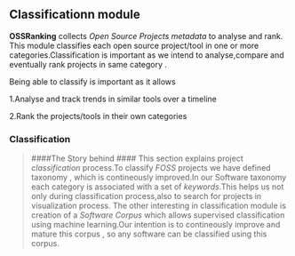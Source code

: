 ## Classificationn module
**OSSRanking** collects *Open Source Projects metadata* to analyse and rank. 
This module classifies each open source project/tool in one or more categories.Classification is important as we intend to analyse,compare and eventually rank projects in same category .

Being able to classify is important as it allows

1.Analyse and track trends in similar tools over a timeline

2.Rank the projects/tools in their own categories

 


### Classification

>####The Story behind ####
This section explains  project *classification* process.To classify *FOSS* 
projects we have defined taxonomy , which is contineously improved.In our Software taxonomy each category is associated with a set of *keywords*.This helps us not only during classification process,also to search for projects in visualization process.
The other interesting in classification module is creation of a *Software Corpus* which allows supervised classification using machine learning.Our intention is to contineously improve and mature this corpus , so any software can be classified using this corpus.


